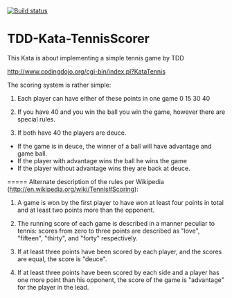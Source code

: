 [![Build status](https://ci.appveyor.com/api/projects/status/meujcoiu57duqhl8?svg=true)](https://ci.appveyor.com/project/jed1978/tennisgame)

# TDD-Kata-TennisScorer
This Kata is about implementing a simple tennis game by TDD

http://www.codingdojo.org/cgi-bin/index.pl?KataTennis

The scoring system is rather simple:

1. Each player can have either of these points in one game 0 15 30 40

2. If you have 40 and you win the ball you win the game, however there are special rules.

3. If both have 40 the players are deuce. 
  + If the game is in deuce, the winner of a ball will have advantage and game ball. 
  + If the player with advantage wins the ball he wins the game 
  + If the player without advantage wins they are back at deuce.

===== Alternate description of the rules per Wikipedia (http://en.wikipedia.org/wiki/Tennis#Scoring):

1. A game is won by the first player to have won at least four points in total and at least two points more than the opponent.

2. The running score of each game is described in a manner peculiar to tennis: scores from zero to three points are described as "love", "fifteen", "thirty", and "forty" respectively.

3. If at least three points have been scored by each player, and the scores are equal, the score is "deuce".

4. If at least three points have been scored by each side and a player has one more point than his opponent, the score of the game is "advantage" for the player in the lead.
